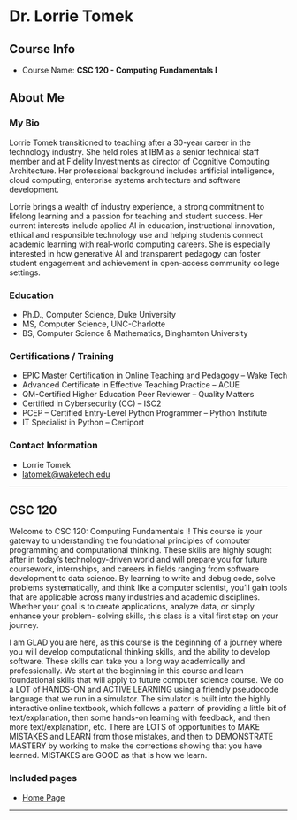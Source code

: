 # Dr. Lorrie Tomek

## Course Info
* Course Name: **CSC 120 - Computing Fundamentals I**

## About Me

### My Bio
Lorrie Tomek transitioned to teaching after a 30-year career in the technology industry. She held roles at IBM as a senior technical staff member and at Fidelity Investments as director of Cognitive Computing Architecture. Her professional background includes artificial intelligence, cloud computing, enterprise systems architecture and software development.

Lorrie brings a wealth of industry experience, a strong commitment to lifelong learning and a passion for teaching and student success. Her current interests include applied AI in education, instructional innovation, ethical and responsible technology use and helping students connect academic learning with real-world computing careers. She is especially interested in how generative AI and transparent pedagogy can foster student engagement and achievement in open-access community college settings.

### Education

* Ph.D., Computer Science, Duke University
* MS, Computer Science, UNC-Charlotte
* BS, Computer Science & Mathematics, Binghamton University

### Certifications / Training

* EPIC Master Certification in Online Teaching and Pedagogy – Wake Tech
* Advanced Certificate in Effective Teaching Practice – ACUE
* QM-Certified Higher Education Peer Reviewer – Quality Matters
* Certified in Cybersecurity (CC) – ISC2
* PCEP – Certified Entry-Level Python Programmer – Python Institute
* IT Specialist in Python – Certiport

### Contact Information
* Lorrie Tomek
* latomek@waketech.edu

---

## CSC 120

Welcome to CSC 120: Computing Fundamentals I! This course is your gateway to understanding the
foundational principles of computer programming and computational thinking. These skills are highly sought after
in today’s technology-driven world and will prepare you for future coursework, internships, and careers in fields
ranging from software development to data science. By learning to write and debug code, solve problems
systematically, and think like a computer scientist, you’ll gain tools that are applicable across many industries and
academic disciplines. Whether your goal is to create applications, analyze data, or simply enhance your problem-
solving skills, this class is a vital first step on your journey.

I am GLAD you are here, as this course is the beginning of a journey where you will develop computational thinking skills, and the ability to develop software. These skills can take you a long way academically and professionally. We start at the beginning in this course and learn foundational skills that will apply to future computer science course. We do a LOT of HANDS-ON and ACTIVE LEARNING using a friendly pseudocode language that we run in a simulator.  The simulator is built into the highly interactive online textbook, which follows a pattern of providing a little bit of text/explanation, then some hands-on learning with feedback, and then more text/explanation, etc. There are LOTS of opportunities to MAKE MISTAKES and LEARN from those mistakes, and then to DEMONSTRATE MASTERY by working to make the corrections showing that you have learned. MISTAKES are GOOD as that is how we learn.


### Included pages
* [Home Page](index.html)

---
